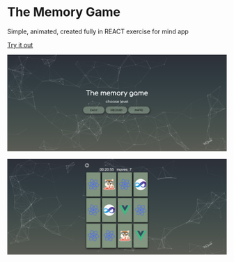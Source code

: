 # The Memory Game

Simple, animated, created fully in REACT exercise for mind app

[Try it out](https://woopul.github.io/MemoryGame/)


![](src/images/screen/screen1.png)

![](src/images/screen/screen2.png)

